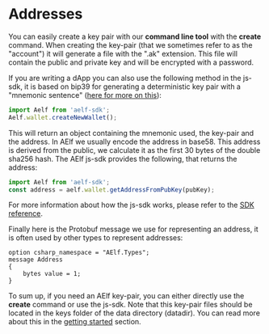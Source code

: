 # Addresses

You can easily create a key pair with our **command line tool** with the **create** command. When creating the key-pair \(that we sometimes refer to as the "account"\) it will generate a file with the ".ak" extension. This file will contain the public and private key and will be encrypted with a password.

If you are writing a dApp you can also use the following method in the js-sdk, it is based on bip39 for generating a deterministic key pair with a "mnemonic sentence" \([here for more on this](https://github.com/bitcoin/bips/blob/master/bip-0039.mediawiki)\):

```javascript
import Aelf from 'aelf-sdk';
Aelf.wallet.createNewWallet();
```

This will return an object containing the mnemonic used, the key-pair and the address. In AElf we usually encode the address in base58. This address is derived from the public, we calculate it as the first 30 bytes of the double sha256 hash. The AElf js-sdk provides the following, that returns the address:

```javascript
import Aelf from 'aelf-sdk';
const address = aelf.wallet.getAddressFromPubKey(pubKey);
```

For more information about how the js-sdk works, please refer to the [SDK reference](../sdk-reference/js-sdk.md).

Finally here is the Protobuf message we use for representing an address, it is often used by other types to represent addresses:

```text
option csharp_namespace = "AElf.Types";
message Address
{
    bytes value = 1;
}
```

To sum up, if you need an AElf key-pair, you can either directly use the **create** command or use the js-sdk. Note that this key-pair files should be located in the keys folder of the data directory \(datadir\). You can read more about this in the [getting started](https://github.com/AElfProject/AElf/tree/d9b95cf4f15439f86c567bac571c01c34cdeb36c/docs/tutorials/run-node.md) section.

